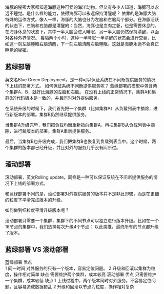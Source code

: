 海豚的秘密大家都知道海豚这种可爱的海洋动物。但又有多少人知道，海豚可以永远不睡觉。是什么样的能力，使得海豚可以永远保持清醒呢？
依靠的是海豚大脑特殊的运作方式。像人一样，海豚的大脑也分为左脑和右脑两个部分。在海豚活跃的状态下，左脑和右脑都是清醒的：当然，海豚也是血肉之躯，也是需要休息的。在海豚休息的状态下，其中一半大脑会进入睡眠，另一半大脑仍然保持清醒，以面对各种外界情况。
每隔两个小时，这种一半睡眠一半清醒的状态会进行交替，比如这一刻左脑睡眠右脑清醒，下一刻左脑清醒右脑睡眠。这就是海豚永远不会真正睡觉的秘密。


## 蓝绿部署
英文名Blue Green Deployment，是一种可以保证系统在不间断提供服务的情况下上线的部署方式。
如何保证系统不间断提供服务呢？
蓝绿部署的模型中包含两个集群A、B，就好比海豚的左脑和右脑。
在没有上线的正常情况下，集群A和集群B的代码版本是一致的，并且同时对外提供服务。

在系统升级的时候下，我们首先把一个集群（比如集群A）从负载列表中摘除，进行新版本的部署。集群B仍然继续提供服务。

当集群A升级完毕，我们把负载均衡重新指向集群A，再把集群B从负载列表中摘除，进行新版本的部署。集群A重新提供服务。

最后，当集群B也升级完成，我们把集群B也恢复到负载列表当中。这个时候，两个集群的版本都已经升级，并且对外的服务几乎没有间断过。

## 滚动部署
滚动部署，英文Rolling update，同样是一种可以保证系统在不间断提供服务的情况下上线的部署方式。

和蓝绿部署不同的是，滚动部署对外提供服务的版本并不是非此即彼，而是在更细的粒度下平滑完成版本的升级。

如何做到细粒度平滑升级版本呢？

滚动部署只需要一个集群，集群下的不同节点可以独立进行版本升级。比如在一个16节点的集群中，我们选择每次升级4个节点：
以此类推，最终所有的节点都升级了版本。

## 蓝绿部署 VS 滚动部署
蓝绿部署
优点  
    1 同一时间  对外服务的只有一个版本，容易定位问题。
    2 升级和回滚以集群为粒度，操作相对简单
缺点
    需要维护两个集群，成本较高
滚动部署
优点
    只需要维护一个集群，成本较低
缺点
    1 上线过程中，两个版本同时对外服务，不容易定位问题，且容易造成数据错乱
    2 升级和回滚以节点为粒度，操作相对复杂

